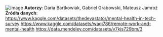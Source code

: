 ![image](https://github.com/user-attachments/assets/9ec95639-5ba4-45c5-a2ae-8a2d83d28849)
<b>Autorzy</b>: Daria Bartkowiak, Gabriel Grabowski, Mateusz Jamroż<br>
<b>Źródła danych</b>: <br>
https://www.kaggle.com/datasets/thedevastator/mental-health-in-tech-survey
https://www.kaggle.com/datasets/waqi786/remote-work-and-mental-health
https://data.mendeley.com/datasets/v7kjs729bm/3
